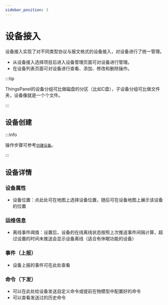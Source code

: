 ```yaml
---
sidebar_position: 3
---
```


# 设备接入

设备接入实现了对不同类型协议与报文格式的设备接入，对设备进行了统一管理。

* 从设备接入选择项目后进入设备管理页面可对设备进行管理。
* 在设备列表页面可对设备进行查看、添加、修改和删除操作。

:::tip

ThingsPanel的设备分组可比做磁盘的分区（比如C盘），子设备分组可比做文件夹，设备像就是一个个文件。

:::

## 设备创建

:::info

操作步骤可参考[`创建设备`](./getting-started-with-example/create-device)。

:::

## 设备详情

### 设备属性
- 设备位置：点此处可在地图上选择设备位置，随后可在设备地图上展示该设备的位置
### 运维信息
- 离线事件阈值：设置后，设备的在线离线状态按照上次推送事件间隔计算，超过设置的时间未推送会显示设备离线（适合有休眠功能的设备）
### 事件（上报）
- 设备上报的事件可在此处查看
### 命令（下发）
- 可以在此处给设备发送自定义命令或提前在物模型中配置好的命令
- 可以查看发送过的历史命令

